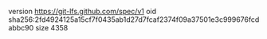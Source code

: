 version https://git-lfs.github.com/spec/v1
oid sha256:2fd4924125a15cf7f0435ab1d27d7fcaf2374f09a37501e3c999676fcdabbc90
size 4358

